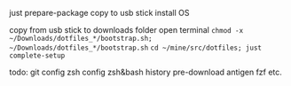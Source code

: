 
just prepare-package
copy to usb stick
install OS

copy from usb stick to downloads folder
open terminal
`chmod -x ~/Downloads/dotfiles_*/bootstrap.sh; ~/Downloads/dotfiles_*/bootstrap.sh`
`cd ~/mine/src/dotfiles; just complete-setup`

todo:
git config
zsh config
zsh&bash history
pre-download antigen fzf etc.
